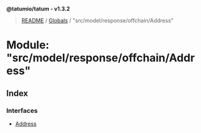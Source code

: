 **@tatumio/tatum - v1.3.2**

> [README](../README.md) / [Globals](../globals.md) / "src/model/response/offchain/Address"

# Module: "src/model/response/offchain/Address"

## Index

### Interfaces

* [Address](../interfaces/_src_model_response_offchain_address_.address.md)
